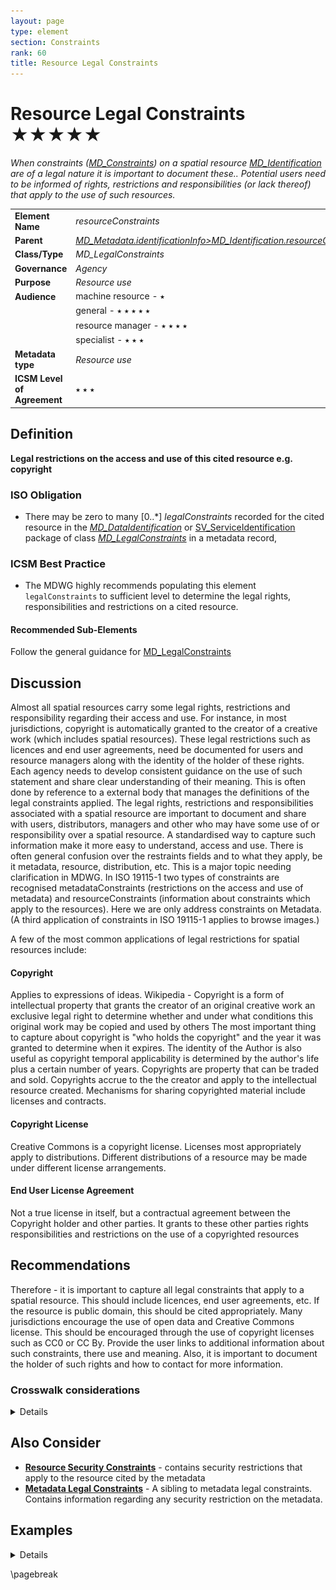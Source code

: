 ```yaml
---
layout: page
type: element
section: Constraints
rank: 60
title: Resource Legal Constraints
---
```

# Resource Legal Constraints ★★★★★

*When constraints ([MD_Constraints](./class-MD_Constraints)) on a spatial resource [MD_Identification](http://wiki.esipfed.org/index.php/MD_Identification) are of a legal nature it is important to document these.. Potential users need to be informed of rights, restrictions and responsibilities (or lack thereof) that apply to the use of such resources.*

| | |
| --- | --- |
| **Element Name** | *resourceConstraints* |
| **Parent** | *[MD_Metadata.identificationInfo>MD_Identification.resourceConstraints](./class-MD_Constraints)* |
| **Class/Type** | *MD_LegalConstraints* |
| **Governance** | *Agency* |
| **Purpose** | *Resource use* |
| **Audience** | machine resource - ⭑ |
| | general - ⭑ ⭑ ⭑ ⭑ ⭑ |
| | resource manager - ⭑ ⭑ ⭑ ⭑ |
| | specialist - ⭑ ⭑ ⭑ |
| **Metadata type** | *Resource use* |
| **ICSM Level of Agreement** | ⭑ ⭑ ⭑ |

## Definition
**Legal restrictions on the access and use of this cited resource e.g. copyright**

### ISO Obligation

- There may be zero to many [0..\*] *legalConstraints* recorded for the cited resource in the *[MD_DataIdentification](./class-MD_DataIdentification)* or [SV_ServiceIdentification](./ServiceIdentification) package of class *[MD_LegalConstraints](./class-MD_LegalConstraints)* in a metadata record,  

### ICSM Best Practice

- The MDWG highly recommends populating this element `legalConstraints` to sufficient level to determine the legal rights, responsibilities and restrictions on a cited resource.

#### Recommended Sub-Elements

Follow the general guidance for [MD_LegalConstraints](./class-MD_LegalConstraints)

## Discussion

Almost all spatial resources carry some legal rights, restrictions and responsibility regarding their access and use. For instance, in most jurisdictions, copyright is automatically granted to the creator of a creative work (which includes spatial resources). These legal restrictions such as licences and end user agreements, need be documented for users and resource managers along with the identity of the holder of these rights. Each agency needs to develop consistent guidance on the use of such statement and share clear understanding of their meaning. This is often done by reference to a external body that manages the definitions of the legal constraints applied.
The legal rights, restrictions and responsibilities associated with a spatial resource are important to document and share with users, distributors, managers and other who may have some use of or responsibility over a spatial resource. A standardised way to capture such information make it more easy to understand, access and use.
There is often general confusion over the restraints fields and to what they apply, be it metadata, resource, distribution, etc. This is a major topic needing clarification in MDWG. In ISO 19115-1 two types of constraints are recognised metadataConstraints (restrictions on the access and use of metadata) and resourceConstraints (information about constraints which apply to the resources). Here we are only address constraints on Metadata. (A third application of constraints in ISO 19115-1 applies to browse images.)

A few of the most common applications of legal restrictions for spatial resources include:

#### Copyright

Applies to expressions of ideas. Wikipedia - Copyright is a form of intellectual property that grants the creator of an original creative work an exclusive legal right to determine whether and under what conditions this original work may be copied and used by others
The most important thing to capture about copyright is "who holds the copyright" and the year it was granted to determine when it expires. The identity of the Author is also useful as copyright temporal applicability is determined by the author's life plus a certain number of years. Copyrights are property that can be traded and sold. Copyrights accrue to the the creator and apply to the intellectual resource created.
Mechanisms for sharing copyrighted material include licenses and contracts.

#### Copyright License

Creative Commons is a copyright license. Licenses most appropriately apply to distributions. Different distributions of a resource may be made under different license arrangements.

#### End User License Agreement

Not a true license in itself, but a contractual agreement between the Copyright holder and other parties. It grants to these other parties rights responsibilities and restrictions on the use of a copyrighted resources

## Recommendations

Therefore - it is important to capture all legal constraints that apply to a spatial resource. This should include licences, end user agreements, etc. If the resource is public domain, this should be cited appropriately. Many jurisdictions encourage the use of open data and Creative Commons license. This should be encouraged through the use of copyright licenses such as CC0 or CC By. Provide the user links to additional information about such constraints, there use and meaning. Also, it is important to document the holder of such rights and how to contact for more information.

### Crosswalk considerations

<details>

#### ISO19139

See guidance provided in [MD_Constraints](./class-MD_Constraints) and [MD_LegalConstraints](./class-MD_LegalConstraints)

#### Dublin core / CKAN / data.gov.au

Maps to `rights`
`Reference for legal` maps to `licence`

#### DCAT

Maps to `dct.rights` as does `metadata legal constraints` > Note BC 22-7: Does DCAT make a distinction?
`Reference for legal` maps to `dct.license`

#### RIF-CS

Maps to `Rights/@licence`

</details>

## Also Consider

- **[Resource Security Constraints](./ResourceSecurityConstraints)** - contains security restrictions that apply to the resource cited by the metadata
- **[Metadata Legal Constraints](./MetadataLegalConstraints)** - A sibling to metadata legal constraints. Contains information regarding any security restriction on the metadata.

## Examples

<details>

### XML

```
<mdb:MD_Metadata>
....
 <mdb:identificationInfo>
  <mri:MD_DataIdentification>
  ....
    <mri:resourceConstraints>
     <mco:MD_LegalConstraints>
       <mco:responsibleParty>
        <cit:CI_Responsibility>
          <cit:role>
           <cit:CI_RoleCode 
           codeList="https://schemas.isotc211.org/19115/resources
           /Codelist/cat/codelists.xml#CI_RoleCode" 
           codeListValue="author"/>
          </cit:role>
          <cit:party>
           <cit:CI_Organisation>
             <cit:name>
              <gco:CharacterString>OpenWork Ltd
              </gco:CharacterString>
             </cit:name>
             <cit:contactInfo>
              <cit:CI_Contact>
                <cit:address>
                 <cit:CI_Address>
                   <cit:electronicMailAddress>
                    <gco:CharacterString>info@openwork.nz
                    </gco:CharacterString>
                   </cit:electronicMailAddress>
                 </cit:CI_Address>
                </cit:address>
              </cit:CI_Contact>
             </cit:contactInfo>
             <cit:individual>
              <cit:CI_Individual>
                <cit:name>
                 <gco:CharacterString>Byron Cochrane
                 </gco:CharacterString>
                </cit:name>
              </cit:CI_Individual>
             </cit:individual>
           </cit:CI_Organisation>
          </cit:party>
        </cit:CI_Responsibility>
       </mco:responsibleParty>
       <mco:accessConstraints>
        <mco:MD_RestrictionCode codeListValue="copyright" 
        codeList="https://schemas.isotc211.org/19115/resources/Codelist
        /cat/codelists.xml#MD_RestrictionCode"/>
       </mco:accessConstraints>
       <mco:useConstraints>
        <mco:MD_RestrictionCode codeListValue="otherRestrictions" 
        codeList="https://schemas.isotc211.org/19115/resources/Codelist
        /cat/codelists.xml#MD_RestrictionCode"/>
       </mco:useConstraints>
       <mco:otherConstraints gco:nilReason="missing">
        <gco:CharacterString/>
       </mco:otherConstraints>
     </mco:MD_LegalConstraints>
    </mri:resourceConstraints>
    <mri:resourceConstraints>
     <mco:MD_SecurityConstraints>
       <mco:classification>
        <mco:MD_ClassificationCode 
        codeList="https://schemas.isotc211.org/19115/resources/Codelist
        /cat/codelists.xml#MD_ClassificationCode" 
        codeListValue="unclassified"/>
       </mco:classification>
     </mco:MD_SecurityConstraints>
    </mri:resourceConstraints>
    <mri:resourceConstraints>
     <mco:MD_Constraints>
       <mco:useLimitation>
        <gco:CharacterString>Not to be used for navigation
        </gco:CharacterString>
       </mco:useLimitation>
     </mco:MD_Constraints>
    </mri:resourceConstraints>
   ....
   </mri:MD_DataIdentification>
 </mdb:identificationInfo>
....
</mdb:MD_Metadata>
```

\pagebreak

### UML diagrams

Recommended elements highlighted in yellow

![resourceLegalConstraints](../images/ResourceLegalConstraintsUML.png)

</details>

\pagebreak

